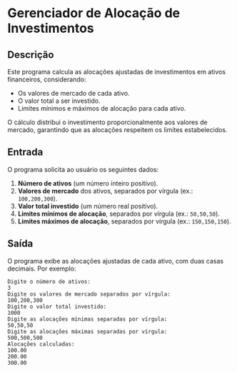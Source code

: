 # Gerenciador de Alocação de Investimentos

## Descrição
Este programa calcula as alocações ajustadas de investimentos em ativos financeiros, considerando:
- Os valores de mercado de cada ativo.
- O valor total a ser investido.
- Limites mínimos e máximos de alocação para cada ativo.

O cálculo distribui o investimento proporcionalmente aos valores de mercado, garantindo que as alocações respeitem os limites estabelecidos.

## Entrada
O programa solicita ao usuário os seguintes dados:
1. **Número de ativos** (um número inteiro positivo).
2. **Valores de mercado** dos ativos, separados por vírgula (ex.: `100,200,300`).
3. **Valor total investido** (um número real positivo).
4. **Limites mínimos de alocação**, separados por vírgula (ex.: `50,50,50`).
5. **Limites máximos de alocação**, separados por vírgula (ex.: `150,150,150`).

## Saída
O programa exibe as alocações ajustadas de cada ativo, com duas casas decimais. Por exemplo:

```
Digite o número de ativos:
3
Digite os valores de mercado separados por vírgula:
100,200,300
Digite o valor total investido:
1000
Digite as alocações mínimas separadas por vírgula:
50,50,50
Digite as alocações máximas separadas por vírgula:
500,500,500
Alocações calculadas:
100.00
200.00
300.00
```

